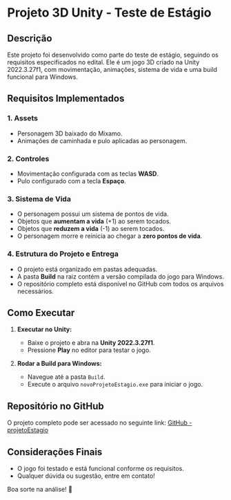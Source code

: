 # Projeto 3D Unity - Teste de Estágio

## Descrição
Este projeto foi desenvolvido como parte do teste de estágio, seguindo os requisitos especificados no edital. Ele é um jogo 3D criado na Unity 2022.3.27f1, com movimentação, animações, sistema de vida e uma build funcional para Windows.

## Requisitos Implementados
### 1. Assets
- Personagem 3D baixado do Mixamo.
- Animações de caminhada e pulo aplicadas ao personagem.

### 2. Controles
- Movimentação configurada com as teclas **WASD**.
- Pulo configurado com a tecla **Espaço**.

### 3. Sistema de Vida
- O personagem possui um sistema de pontos de vida.
- Objetos que **aumentam a vida** (+1) ao serem tocados.
- Objetos que **reduzem a vida** (-1) ao serem tocados.
- O personagem morre e reinicia ao chegar a **zero pontos de vida**.

### 4. Estrutura do Projeto e Entrega
- O projeto está organizado em pastas adequadas.
- A pasta **Build** na raiz contém a versão compilada do jogo para Windows.
- O repositório completo está disponível no GitHub com todos os arquivos necessários.

## Como Executar
1. **Executar no Unity:**
   - Baixe o projeto e abra na **Unity 2022.3.27f1**.
   - Pressione **Play** no editor para testar o jogo.

2. **Rodar a Build para Windows:**
   - Navegue até a pasta `Build`.
   - Execute o arquivo `novoProjetoEstagio.exe` para iniciar o jogo.

## Repositório no GitHub
O projeto completo pode ser acessado no seguinte link:
[GitHub - projetoEstagio]([https://github.com/GuiMachado001/projetoEstagioGameSenacHu](https://github.com/GuiMachado001/projetoEstagio)b)

## Considerações Finais
- O jogo foi testado e está funcional conforme os requisitos.
- Qualquer dúvida ou sugestão, entre em contato!

Boa sorte na análise! 🚀
